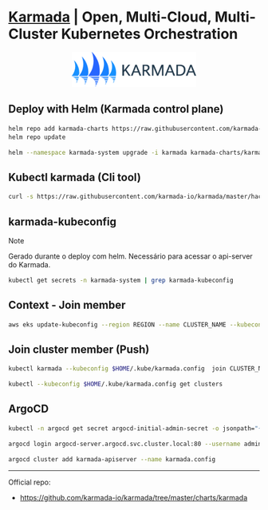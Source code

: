 # [Karmada](https://karmada.io/) | Open, Multi-Cloud, Multi-Cluster Kubernetes Orchestration

<p align="center"><img src="https://github.com/karmada-io/karmada/blob/master/docs/images/Karmada-logo-horizontal-color.png" width="250" alt="karmada"></p>

## Deploy with Helm (Karmada control plane)

```sh
helm repo add karmada-charts https://raw.githubusercontent.com/karmada-io/karmada/master/charts
helm repo update
```
```sh
helm --namespace karmada-system upgrade -i karmada karmada-charts/karmada --version=1.9.0 --create-namespace --values karmada-values.yaml
```

## Kubectl karmada (Cli tool)

```sh
curl -s https://raw.githubusercontent.com/karmada-io/karmada/master/hack/install-cli.sh | bash -s kubectl-karmada
```

## karmada-kubeconfig

> [!NOTE]
> Gerado durante o deploy com helm. Necessário para acessar o api-server do Karmada. 

```sh
kubectl get secrets -n karmada-system | grep karmada-kubeconfig
```

## Context - Join member

```sh
aws eks update-kubeconfig --region REGION --name CLUSTER_NAME --kubeconfig $HOME/.kube/CLUSTER_NAME.config
```

## Join cluster member (Push)

```sh
kubectl karmada --kubeconfig $HOME/.kube/karmada.config  join CLUSTER_NAME --cluster-kubeconfig=$HOME/.kube/CLUSTER_NAME.config
```
```sh
kubectl --kubeconfig $HOME/.kube/karmada.config get clusters
```

## ArgoCD

```sh
kubectl -n argocd get secret argocd-initial-admin-secret -o jsonpath="{.data.password}" | base64 -d; echo
```
```sh
argocd login argocd-server.argocd.svc.cluster.local:80 --username admin
```
```sh
argocd cluster add karmada-apiserver --name karmada.config
```

---

Official repo:
- https://github.com/karmada-io/karmada/tree/master/charts/karmada